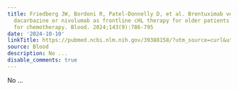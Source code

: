 ```yaml
---
title: Friedberg JW, Bordoni R, Patel-Donnelly D, et al. Brentuximab vedotin with
  dacarbazine or nivolumab as frontline cHL therapy for older patients ineligible
  for chemotherapy. Blood. 2024;143(9):786-795
date: '2024-10-10'
linkTitle: https://pubmed.ncbi.nlm.nih.gov/39388158/?utm_source=curl&utm_medium=rss&utm_campaign=journals&utm_content=7603509&fc=None&ff=20241011200419&v=2.18.0.post9+e462414
source: Blood
description: No ...
disable_comments: true
---
```

No ...